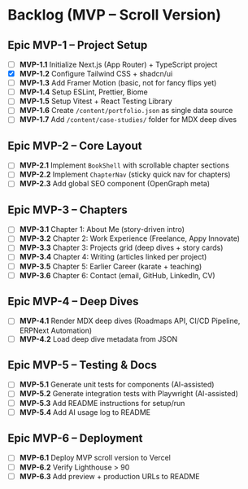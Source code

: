 # Backlog (MVP – Scroll Version)

## Epic MVP-1 – Project Setup
- [ ] **MVP-1.1** Initialize Next.js (App Router) + TypeScript project
- [x] **MVP-1.2** Configure Tailwind CSS + shadcn/ui
- [ ] **MVP-1.3** Add Framer Motion (basic, not for fancy flips yet)
- [ ] **MVP-1.4** Setup ESLint, Prettier, Biome
- [ ] **MVP-1.5** Setup Vitest + React Testing Library
- [ ] **MVP-1.6** Create `/content/portfolio.json` as single data source
- [ ] **MVP-1.7** Add `/content/case-studies/` folder for MDX deep dives

## Epic MVP-2 – Core Layout
- [ ] **MVP-2.1** Implement `BookShell` with scrollable chapter sections
- [ ] **MVP-2.2** Implement `ChapterNav` (sticky quick nav for chapters)
- [ ] **MVP-2.3** Add global SEO component (OpenGraph meta)

## Epic MVP-3 – Chapters
- [ ] **MVP-3.1** Chapter 1: About Me (story-driven intro)
- [ ] **MVP-3.2** Chapter 2: Work Experience (Freelance, Appy Innovate)
- [ ] **MVP-3.3** Chapter 3: Projects grid (deep dives + story cards)
- [ ] **MVP-3.4** Chapter 4: Writing (articles linked per project)
- [ ] **MVP-3.5** Chapter 5: Earlier Career (karate + teaching)
- [ ] **MVP-3.6** Chapter 6: Contact (email, GitHub, LinkedIn, CV)

## Epic MVP-4 – Deep Dives
- [ ] **MVP-4.1** Render MDX deep dives (Roadmaps API, CI/CD Pipeline, ERPNext Automation)
- [ ] **MVP-4.2** Load deep dive metadata from JSON

## Epic MVP-5 – Testing & Docs
- [ ] **MVP-5.1** Generate unit tests for components (AI-assisted)
- [ ] **MVP-5.2** Generate integration tests with Playwright (AI-assisted)
- [ ] **MVP-5.3** Add README instructions for setup/run
- [ ] **MVP-5.4** Add AI usage log to README

## Epic MVP-6 – Deployment
- [ ] **MVP-6.1** Deploy MVP scroll version to Vercel
- [ ] **MVP-6.2** Verify Lighthouse > 90
- [ ] **MVP-6.3** Add preview + production URLs to README

